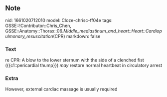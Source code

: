 ## Note
nid: 1661020712010
model: Cloze-chrisc-ff04e
tags: GSSE::!Contributor::Chris_Chen, GSSE::Anatomy::Thorax::06._Middle_mediastinum_and_heart::Heart::Cardiopulmonary_resuscitation_(CPR)
markdown: false

### Text
<div class='toggle'>
  re CPR: A blow to the lower sternum with the side of a clenched
  fist ({{c1::pericardial thump}}) <em>may</em> restore normal
  heartbeat in circulatory arrest
</div>

### Extra
<p id="52ac4a3b-947b-40ad-b319-9618e3f25d67" class="">However,
external cardiac massage is usually required
